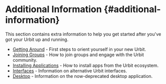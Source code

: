# Additional Information {#additional-information}

This section contains extra information to help you get started after you've got your Urbit up and running.

- [Getting Around](getting-around.md) - First steps to orient yourself in your new Urbit.
- [Joining Groups](joining-groups.md) - How to join groups and engage with the Urbit community.
- [Installing Applications](installing-applications.md) - How to install apps from the Urbit ecosystem.
- [Interfaces](interfaces.md) - Information on alternative Urbit interfaces.
- [Desktop](desktop.md) - Information on the now-deprecated desktop application.
